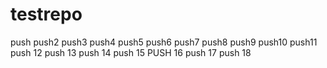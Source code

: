 # testrepo
push
push2
push3
push4
push5
push6
push7
push8
push9
push10
push11
push 12
push 13
push 14
push 15
PUSH 16
push 17
push 18
